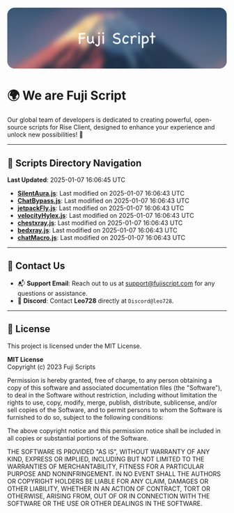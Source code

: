 ![Banner](.github/b.webp)

# 🌍 **We are Fuji Script**

Our global team of developers is dedicated to creating powerful, open-source scripts for Rise Client, designed to enhance your experience and unlock new possibilities! 🌟

---
<!-- SCRIPTS_NAVIGATION_START -->
## 📂 **Scripts Directory Navigation**

**Last Updated**: 2025-01-07 16:06:45 UTC

- **[SilentAura.js](scripts/SilentAura.js)**: Last modified on 2025-01-07 16:06:43 UTC
- **[ChatBypass.js](scripts/ChatBypass.js)**: Last modified on 2025-01-07 16:06:43 UTC
- **[jetpackFly.js](scripts/jetpackFly.js)**: Last modified on 2025-01-07 16:06:43 UTC
- **[velocityHylex.js](scripts/velocityHylex.js)**: Last modified on 2025-01-07 16:06:43 UTC
- **[chestxray.js](scripts/chestxray.js)**: Last modified on 2025-01-07 16:06:43 UTC
- **[bedxray.js](scripts/bedxray.js)**: Last modified on 2025-01-07 16:06:43 UTC
- **[chatMacro.js](scripts/chatMacro.js)**: Last modified on 2025-01-07 16:06:43 UTC

<!-- SCRIPTS_NAVIGATION_END -->

---

## 💬 **Contact Us**  
- 📬 **Support Email**: Reach out to us at [support@fujiscript.com](mailto:support@fujiscript.com) for any questions or assistance.  
- 💬 **Discord**: Contact **Leo728** directly at `Discord@leo728`.

---

## 📜 **License**

This project is licensed under the MIT License.  

**MIT License**  
Copyright (c) 2023 Fuji Scripts  

Permission is hereby granted, free of charge, to any person obtaining a copy of this software and associated documentation files (the "Software"), to deal in the Software without restriction, including without limitation the rights to use, copy, modify, merge, publish, distribute, sublicense, and/or sell copies of the Software, and to permit persons to whom the Software is furnished to do so, subject to the following conditions:  

The above copyright notice and this permission notice shall be included in all copies or substantial portions of the Software.  

THE SOFTWARE IS PROVIDED "AS IS", WITHOUT WARRANTY OF ANY KIND, EXPRESS OR IMPLIED, INCLUDING BUT NOT LIMITED TO THE WARRANTIES OF MERCHANTABILITY, FITNESS FOR A PARTICULAR PURPOSE AND NONINFRINGEMENT. IN NO EVENT SHALL THE AUTHORS OR COPYRIGHT HOLDERS BE LIABLE FOR ANY CLAIM, DAMAGES OR OTHER LIABILITY, WHETHER IN AN ACTION OF CONTRACT, TORT OR OTHERWISE, ARISING FROM, OUT OF OR IN CONNECTION WITH THE SOFTWARE OR THE USE OR OTHER DEALINGS IN THE SOFTWARE.  

